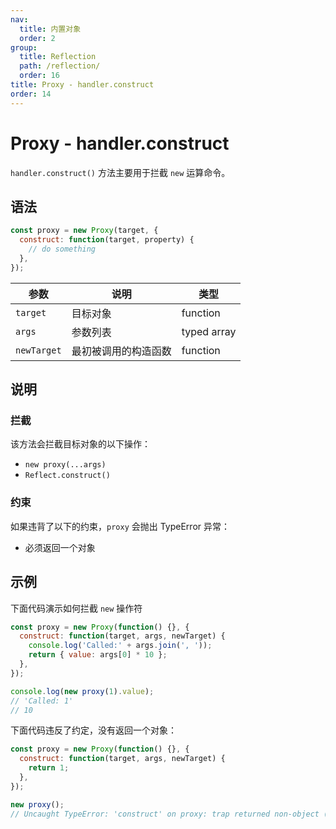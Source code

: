```yaml
---
nav:
  title: 内置对象
  order: 2
group:
  title: Reflection
  path: /reflection/
  order: 16
title: Proxy - handler.construct
order: 14
---
```


# Proxy - handler.construct

`handler.construct()` 方法主要用于拦截 `new` 运算命令。

## 语法

```js
const proxy = new Proxy(target, {
  construct: function(target, property) {
    // do something
  },
});
```

| 参数        | 说明                 | 类型        |
| ----------- | -------------------- | ----------- |
| `target`    | 目标对象             | function    |
| `args`      | 参数列表             | typed array |
| `newTarget` | 最初被调用的构造函数 | function    |

## 说明

### 拦截

该方法会拦截目标对象的以下操作：

- `new proxy(...args)`
- `Reflect.construct()`

### 约束

如果违背了以下的约束，`proxy` 会抛出 TypeError 异常：

- 必须返回一个对象

## 示例

下面代码演示如何拦截 `new` 操作符

```js
const proxy = new Proxy(function() {}, {
  construct: function(target, args, newTarget) {
    console.log('Called:' + args.join(', '));
    return { value: args[0] * 10 };
  },
});

console.log(new proxy(1).value);
// 'Called: 1'
// 10
```

下面代码违反了约定，没有返回一个对象：

```js
const proxy = new Proxy(function() {}, {
  construct: function(target, args, newTarget) {
    return 1;
  },
});

new proxy();
// Uncaught TypeError: 'construct' on proxy: trap returned non-object ('1')
```
